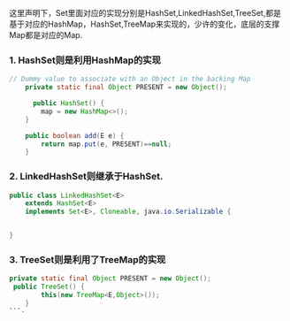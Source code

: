 这里声明下，Set里面对应的实现分别是HashSet,LinkedHashSet,TreeSet,都是基于对应的HashMap，HashSet,TreeMap来实现的，少许的变化，底层的支撑Map都是对应的Map.
### 1. HashSet则是利用HashMap的实现
```java
// Dummy value to associate with an Object in the backing Map
    private static final Object PRESENT = new Object();

      public HashSet() {
        map = new HashMap<>();
    }

    public boolean add(E e) {
        return map.put(e, PRESENT)==null;
    }
```

### 2. LinkedHashSet则继承于HashSet.
```java
public class LinkedHashSet<E>
    extends HashSet<E>
    implements Set<E>, Cloneable, java.io.Serializable {


}
```

### 3. TreeSet则是利用了TreeMap的实现
```java
private static final Object PRESENT = new Object();
 public TreeSet() {
        this(new TreeMap<E,Object>());
    }
```-